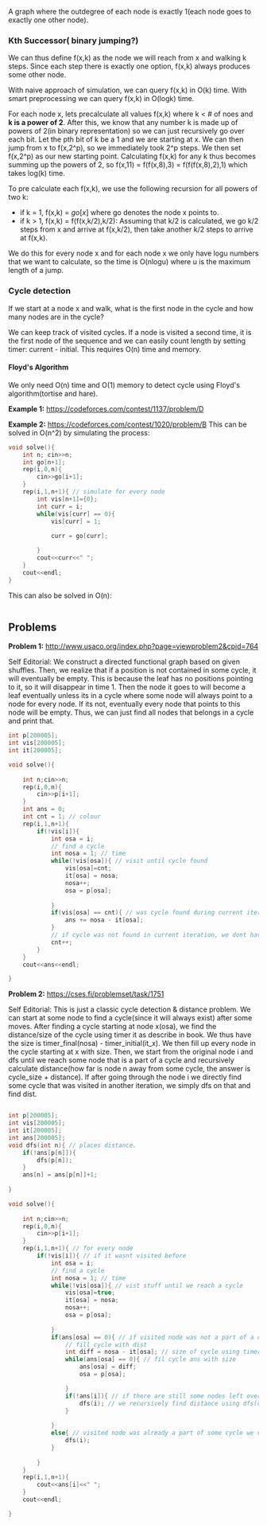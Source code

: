 A graph where the outdegree of each node is exactly 1(each node goes to exactly one other node).
### Kth Successor( binary jumping?)
We can thus define f(x,k) as the node we will reach from x and walking k steps. Since each step there is exactly one option, f(x,k) always produces some other node.

With naive approach of simulation, we can query f(x,k) in O(k) time. With smart preprocessing we can query f(x,k) in O(logk) time.

For each node x, lets precalculate all values f(x,k) where k < # of noes and **k is a power of 2**. After this, we know that any number k is made up of powers of 2(in binary representation) so we can just recursively go over each bit. Let the pth bit of k be a 1 and we are starting at x. We can then jump from x to f(x,2^p), so we immediately took 2^p steps. We then set f(x,2^p) as our new starting point. Calculating f(x,k) for any k thus becomes summing up the powers of 2, so f(x,11) = f(f(x,8),3) = f(f(f(x,8),2),1) which takes log(k) time.

To pre calculate each f(x,k), we use the following recursion for all powers of two k:
- if k = 1, f(x,k) = $go[x]$ where go denotes the node x points to.
- if k > 1, f(x,k) = f(f(x,k/2),k/2): Assuming that k/2 is calculated, we go k/2 steps from x and arrive at f(x,k/2), then take another k/2 steps to arrive at f(x,k).

We do this for every node x and for each node x we only have logu numbers that we want to calculate, so the time is O(nlogu) where u is the maximum length of a jump.

### Cycle detection
If we start at a node x and walk, what is the first node in the cycle and how many nodes are in the cycle?

We can keep track of visited cycles. If a node is visited a second time, it is the first node of the sequence and we can easily count length by setting timer: current - initial. This requires O(n) time and memory.

#### Floyd's Algorithm
We only need O(n) time and O(1) memory to detect cycle using Floyd's algorithm(tortise and hare).

**Example 1:** https://codeforces.com/contest/1137/problem/D


**Example 2:** https://codeforces.com/contest/1020/problem/B
This can be solved in O(n^2) by simulating the process:
```cpp
void solve(){
    int n; cin>>n;
    int go[n+1];
    rep(i,0,n){
        cin>>go[i+1];
    }
    rep(i,1,n+1){ // simulate for every node
        int vis[n+1]={0};
        int curr = i;
        while(vis[curr] == 0){
            vis[curr] = 1;
    
            curr = go[curr];

        }
        cout<<curr<<" ";
    }
    cout<<endl;      
}
```

This can also be solved in O(n):

```cpp

```


## Problems
**Problem 1:** http://www.usaco.org/index.php?page=viewproblem2&cpid=764

Self Editorial:
We construct a directed functional graph based on given shuffles. Then, we realize that if a position is not contained in some cycle, it will eventually be empty. This is because the leaf has no positions pointing to it, so it will disappear in time 1. Then the node it goes to will become a leaf eventually unless its in a cycle where some node will always point to a node for every node. If its not, eventually every node that points to this node will be empty.
Thus, we can just find all nodes that belongs in a cycle and print that.
```cpp
int p[200005];
int vis[200005];
int it[200005];

void solve(){
    
    int n;cin>>n;
    rep(i,0,n){
        cin>>p[i+1];
    }
    int ans = 0;
    int cnt = 1; // colour
    rep(i,1,n+1){
        if(!vis[i]){
            int osa = i;
            // find a cycle
            int nosa = 1; // time
            while(!vis[osa]){ // visit until cycle found
                vis[osa]=cnt;
                it[osa] = nosa;
                nosa++;
                osa = p[osa];
                
            }     
            if(vis[osa] == cnt){ // was cycle found during current iteration
                ans += nosa - it[osa]; 
            }
            // if cycle was not found in current iteration, we dont have to check it again                          
            cnt++;
        }
    }
    cout<<ans<<endl;

}
```
**Problem 2:** https://cses.fi/problemset/task/1751

Self Editorial:
This is just a classic cycle detection & distance problem. We can start at some node to find a cycle(since it will always exist) after some moves. After finding a cycle starting at node x(osa), we find the distance/size of the cycle using timer it as describe in book. We thus have the size is timer_final(nosa) - timer_initial(it_x). We then fill up every node in the cycle starting at x with size. Then, we start from the original node i and dfs until we reach some node that is a part of a cycle and recursively calculate distance(how far is node n away from some cycle, the answer is cycle_size + distance).
If after going through the node i we directly find some cycle that was visited in another iteration, we simply dfs on that and find dist.

```cpp

int p[200005];
int vis[200005];
int it[200005];
int ans[200005];
void dfs(int n){ // places distance.
    if(!ans[p[n]]){
        dfs(p[n]); 
    }
    ans[n] = ans[p[n]]+1;
        
}

void solve(){
    
    int n;cin>>n;
    rep(i,0,n){
        cin>>p[i+1];
    }
    rep(i,1,n+1){ // for every node
        if(!vis[i]){ // if it wasnt visited before
            int osa = i;
            // find a cycle
            int nosa = 1; // time
            while(!vis[osa]){ // vist stuff until we reach a cycle
                vis[osa]=true;
                it[osa] = nosa;
                nosa++;
                osa = p[osa];
                
            }                                                                                                                                                                                                                                                                                                                                                           
            if(ans[osa] == 0){ // if visited node was not a part of a cycle we've already visited(we havent filled out ans yet)
                // fill cycle with dist
                int diff = nosa - it[osa]; // size of cycle using timer
                while(ans[osa] == 0){ // fil cycle ans with size
                    ans[osa] = diff;
                    osa = p[osa];

                }
                if(!ans[i]){ // if there are still some nodes left over: 1 -> 2 -> 3 -> 2. We put answers on 2 and 3 since it is part of a cycle, but we didnt put answer on 1 yet since we only filled the cycle
                    dfs(i); // we recursively find distance using dfs(dist from cycle + cycle size)
                }
                
            }
            else{ // visited node was already a part of some cycle we visited before, so we dont have to place answer again, we can just dfs directly
                dfs(i);
            }
            
        }
    }
    rep(i,1,n+1){   
        cout<<ans[i]<<" ";
    }
    cout<<endl;

}
```
  
